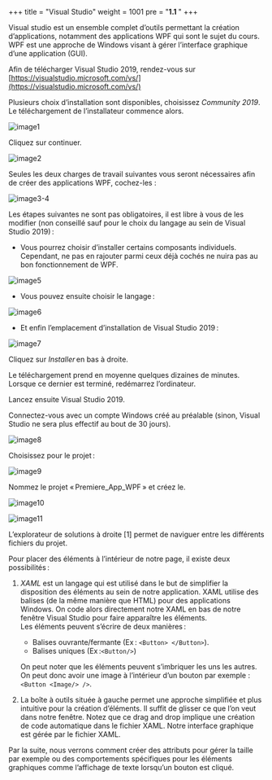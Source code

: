 +++
title = "Visual Studio"
weight = 1001
pre = "<b>1.1 </b>"
+++

Visual studio est un ensemble complet d’outils permettant la création d’applications, notamment des applications WPF qui sont le sujet du cours. WPF est une approche de Windows visant à gérer l’interface graphique d’une application (GUI).  

Afin de télécharger Visual Studio 2019, rendez-vous sur [https://visualstudio.microsoft.com/vs/](https://visualstudio.microsoft.com/vs/)

Plusieurs choix d’installation sont disponibles, choisissez *Community 2019*. Le téléchargement de l’installateur commence alors.

![image1](/img/1.1/im1.png?height=200px)

Cliquez sur continuer.

![image2](/img/1.1/im2.png?height=300px)

Seules les deux charges de travail suivantes vous seront nécessaires afin de créer des applications WPF, cochez-les :  

![image3-4](/img/1.1/im3-4.png?height=200px)

Les étapes suivantes ne sont pas obligatoires, il est libre à vous de les modifier (non conseillé sauf pour le choix du langage au sein de Visual Studio 2019) :

- Vous pourrez choisir d’installer certains composants individuels. Cependant, ne pas en rajouter parmi ceux déjà cochés ne nuira pas au bon fonctionnement de WPF.

![image5](/img/1.1/im5.png?height=300px)

- Vous pouvez ensuite choisir le langage :

![image6](/img/1.1/im6.png?height=300px)

- Et enfin l’emplacement d’installation de Visual Studio 2019 :

![image7](/img/1.1/im7.png?height=300px)

Cliquez sur *Installer* en bas à droite.

Le téléchargement prend en moyenne quelques dizaines de minutes. Lorsque ce dernier est terminé, redémarrez l’ordinateur.

Lancez ensuite Visual Studio 2019.

Connectez-vous avec un compte Windows créé au préalable (sinon, Visual Studio ne sera plus effectif au bout de 30 jours).

![image8](/img/1.1/im8.png?height=300px)

Choisissez pour le projet :

![image9](/img/1.1/im9.png?height=100px)

Nommez le projet « Premiere_App_WPF » et créez le.

![image10](/img/1.1/im10.png?height=300px)

![image11](/img/1.1/im11.png?height=400px)

L’explorateur de solutions à droite [1] permet de naviguer entre les différents fichiers du projet.

Pour placer des éléments à l’intérieur de notre page, il existe deux possibilités :

1. *XAML* est un langage qui est utilisé dans le but de simplifier la disposition des éléments au sein de notre application.
    XAML utilise des balises (de la même manière que HTML) pour des applications Windows. On code alors directement notre XAML en bas de notre fenêtre Visual Studio pour faire apparaître les éléments.  
    Les éléments peuvent s’écrire de deux manières :
     - Balises ouvrante/fermante (Ex : `<Button> </Button>`).  
     - Balises uniques (Ex :`<Button/>`)

    On peut noter que les éléments peuvent s’imbriquer les uns les autres. On peut donc avoir une image à l’intérieur d’un bouton par exemple : `<Button <Image/> />`.

2. La boîte à outils située à gauche permet une approche simplifiée et plus intuitive pour la création d’éléments.
    Il suffit de glisser ce que l’on veut dans notre fenêtre. Notez que ce drag and drop implique une création de code automatique dans le fichier XAML.
    Notre interface graphique est gérée par le fichier XAML.

Par la suite, nous verrons comment créer des attributs pour gérer la taille par exemple ou des comportements spécifiques pour les éléments graphiques comme l’affichage de texte lorsqu’un bouton est cliqué.

